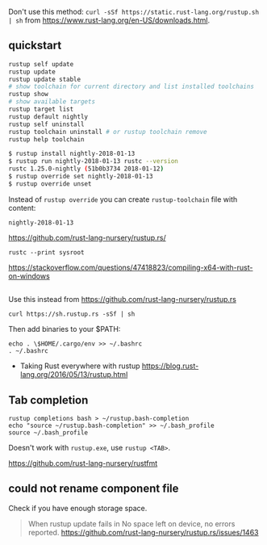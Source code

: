 Don't use this method: `curl -sSf https://static.rust-lang.org/rustup.sh | sh` from https://www.rust-lang.org/en-US/downloads.html.

## quickstart

```bash
rustup self update
rustup update
rustup update stable
# show toolchain for current directory and list installed toolchains
rustup show
# show available targets
rustup target list
rustup default nightly
rustup self uninstall
rustup toolchain uninstall # or rustup toolchain remove
rustup help toolchain
```

```bash
$ rustup install nightly-2018-01-13
$ rustup run nightly-2018-01-13 rustc --version
rustc 1.25.0-nightly (51b0b3734 2018-01-12)
$ rustup override set nightly-2018-01-13
$ rustup override unset
```

Instead of `rustup override` you can create `rustup-toolchain` file with content:

`nightly-2018-01-13`

https://github.com/rust-lang-nursery/rustup.rs/

`rustc --print sysroot`

https://stackoverflow.com/questions/47418823/compiling-x64-with-rust-on-windows

##

Use this instead from https://github.com/rust-lang-nursery/rustup.rs

`curl https://sh.rustup.rs -sSf | sh`

Then add binaries to your $PATH:

```
echo . \$HOME/.cargo/env >> ~/.bashrc
. ~/.bashrc
```

- Taking Rust everywhere with rustup https://blog.rust-lang.org/2016/05/13/rustup.html

## Tab completion

```
rustup completions bash > ~/rustup.bash-completion
echo "source ~/rustup.bash-completion" >> ~/.bash_profile
source ~/.bash_profile
```

Doesn't work with `rustup.exe`, use `rustup <TAB>`.

https://github.com/rust-lang-nursery/rustfmt

## could not rename component file

Check if you have enough storage space.

>When rustup update fails in No space left on device, no errors reported. https://github.com/rust-lang-nursery/rustup.rs/issues/1463
